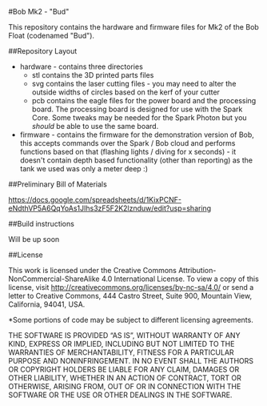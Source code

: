 #Bob Mk2 - "Bud"

This repository contains the hardware and firmware files for Mk2 of the Bob Float (codenamed "Bud").

##Repository Layout

- hardware - contains three directories
  - stl contains the 3D printed parts files
  - svg contains the laser cutting files - you may need to alter the outside widths of circles based on the kerf of your cutter
  - pcb contains the eagle files for the power board and the processing board. The processing board is designed for use with the Spark Core. Some tweaks may be needed for the Spark Photon but you *should* be able to use the same board.
- firmware - contains the firmware for the demonstration version of Bob, this accepts commands over the Spark / Bob cloud and performs functions based on that (flashing lights / diving for x seconds) - it doesn't contain depth based functionality (other than reporting) as the tank we used was only a meter deep :)

##Preliminary Bill of Materials

https://docs.google.com/spreadsheets/d/1KixPCNF-eNdthVP5A6QqYoAs1JIhs3zF5F2K2lznduw/edit?usp=sharing

##Build instructions

Will be up soon

##License

This work is licensed under the Creative Commons Attribution-NonCommercial-ShareAlike 4.0 International License. To view a copy of this license, visit http://creativecommons.org/licenses/by-nc-sa/4.0/ or send a letter to Creative Commons, 444 Castro Street, Suite 900, Mountain View, California, 94041, USA.

*Some portions of code may be subject to different licensing agreements.

THE SOFTWARE IS PROVIDED “AS IS”, WITHOUT WARRANTY OF ANY KIND, EXPRESS OR IMPLIED, INCLUDING BUT NOT LIMITED TO THE WARRANTIES OF MERCHANTABILITY, FITNESS FOR A PARTICULAR PURPOSE AND NONINFRINGEMENT. IN NO EVENT SHALL THE AUTHORS OR COPYRIGHT HOLDERS BE LIABLE FOR ANY CLAIM, DAMAGES OR OTHER LIABILITY, WHETHER IN AN ACTION OF CONTRACT, TORT OR OTHERWISE, ARISING FROM, OUT OF OR IN CONNECTION WITH THE SOFTWARE OR THE USE OR OTHER DEALINGS IN THE SOFTWARE.
